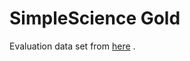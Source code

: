 # SimpleScience Gold

Evaluation data set from [here](https://github.com/yeaseulkim/SimpleScience) .

